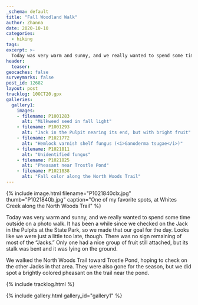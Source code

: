 ```yaml
---
_schema: default
title: "Fall Woodland Walk"
author: Zhanna
date: 2020-10-10
categories:
  - hiking
tags:
excerpt: >-
  Today was very warm and sunny, and we really wanted to spend some time outside on a photo walk.
header:
  teaser:
geocaches: false
surveymarks: false
post_id: 12682
layout: post
tracklog: 10OCT20.gpx
galleries:
  gallery1:
    images:
    - filename: P1001283
      alt: "Milkweed seed in fall light"
    - filename: P1001293
      alt: "Jack in the Pulpit nearing its end, but with bright fruit"     
    - filename: P1021772
      alt: "Hemlock varnish shelf fungus (<i>Ganoderma tsugae</i>)" 
    - filename: P1021811
      alt: "Unidentified fungus"
    - filename: P1021825
      alt: "Pheasant near Trostle Pond"      
    - filename: P1021838
      alt: "Fall color along the North Woods Trail"                 
---
```


{% include image.html filename="P1021840clx.jpg" thumb="P1021840b.jpg" caption="One of my favorite spots, at Whites Creek along the North Woods Trail" %}

Today was very warm and sunny, and we really wanted to spend some time outside on a photo walk. It has been a while since we checked on the Jack in the Pulpits at the State Park, so we made that our goal for the day. Looks like we were just a little too late, though. There was no sign remaining of most of the “Jacks.” Only one had a nice group of fruit still attached, but its stalk was bent and it was lying on the ground.

We walked the North Woods Trail toward Trostle Pond, hoping to check on the other Jacks in that area. They were also gone for the season, but we did spot a brightly colored pheasant on the trail near the pond.

{% include tracklog.html %}

{% include gallery.html gallery_id="gallery1" %}